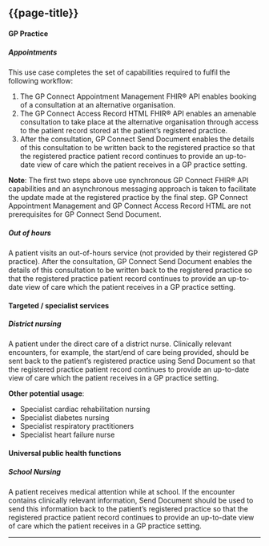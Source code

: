 ## {{page-title}}

#### GP Practice

##### Appointments

This use case completes the set of capabilities required to fulfil the following workflow:

1. The GP Connect Appointment Management FHIR® API enables booking of a consultation at an alternative organisation.
2. The GP Connect Access Record HTML FHIR® API enables an amenable consultation to take place at the alternative organisation through access to the patient record stored at the patient’s registered practice.
3. After the consultation, GP Connect Send Document enables the details of this consultation to be written back to the registered practice so that the registered practice patient record continues to provide an up-to-date view of care which the patient receives in a GP practice setting.

<div class="nhsd-a-box nhsd-a-box--bg-light-blue nhsd-!t-margin-bottom-6 nhsd-t-body">
    <b>Note</b>: The first two steps above use synchronous GP Connect FHIR® API capabilities and an asynchronous messaging approach is taken to facilitate the update made at the registered practice by the final step. GP Connect Appointment Management and GP Connect Access Record HTML are not prerequisites for GP Connect Send Document.
</div>

##### Out of hours

A patient visits an out-of-hours service (not provided by their registered GP practice). After the consultation, GP Connect Send Document enables the details of this consultation to be written back to the registered practice so that the registered practice patient record continues to provide an up-to-date view of care which the patient receives in a GP practice setting.


#### Targeted / specialist services

##### District nursing

A patient under the direct care of a district nurse. Clinically relevant encounters, for example, the start/end of care being provided, should be sent back to the patient’s registered practice using Send Document so that the registered practice patient record continues to provide an up-to-date view of care which the patient receives in a GP practice setting.


**Other potential usage**:

- Specialist cardiac rehabilitation nursing
- Specialist diabetes nursing
- Specialist respiratory practitioners
- Specialist heart failure nurse


#### Universal public health functions

##### School Nursing

A patient receives medical attention while at school. If the encounter contains clinically relevant information, Send Document should be used to send this information back to the patient’s registered practice so that the registered practice patient record continues to provide an up-to-date view of care which the patient receives in a GP practice setting.




</div>



---